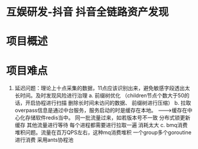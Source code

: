 
# 互娱研发-抖音 抖音全链路资产发现

# 项目概述

# 项目难点
1. 延迟问题：理论上十点采集的数据，11点应该识别出来，避免敏感字段透出太长时间。及时发现风险进行治理
   a. 前缀树优化 （children节点个数大于50的话，开启协程进行扫描 删除长时间未访问的数据、 前缀树进行压缩）
   b. 拉取overpass信息是通过中台服务，服务启动的时是缓存在本地。 --->缓存在中心化存储软件redis当中。
      同一批流量过来，如若版本号不一致 分布式锁更新缓存 其他流量进行等待  每个进程都需要进行拉取一遍 消耗太大
   c. bmq消费堆积问题。流量在百万QPS左右，这种mq消费堆积 一个group多个goroutine进行消费 采用ants协程池